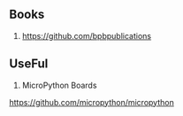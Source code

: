 ## Books

1. https://github.com/bpbpublications

## UseFul

1. MicroPython Boards

https://github.com/micropython/micropython
